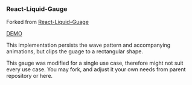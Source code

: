 ### React-Liquid-Gauge 

Forked from [React-Liquid-Guage](https://github.com/trendmicro-frontend/react-liquid-gauge)

[DEMO](https://i.imgur.com/gb1S3bJ)

This implementation persists the wave pattern and accompanying animations, but clips the guage to a rectangular shape.

This gauge was modified for a single use case, therefore might not suit every use case. You may fork, and adjust it your own needs from parent repository or here. 